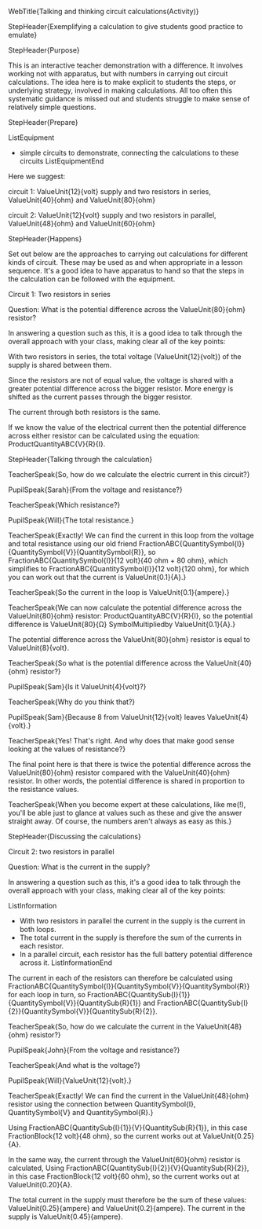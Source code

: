 WebTitle{Talking and thinking circuit calculations(Activity)}

StepHeader{Exemplifying a calculation to give students good practice to emulate}

StepHeader{Purpose}

This is an interactive teacher demonstration with a difference. It involves working not with apparatus, but with numbers in carrying out circuit calculations. The idea here is to make explicit to students the steps, or underlying strategy, involved in making calculations. All too often this systematic guidance is missed out and students struggle to make sense of relatively simple questions.

StepHeader{Prepare}

ListEquipment
- simple circuits to demonstrate, connecting the calculations to these circuits
ListEquipmentEnd

Here we suggest:

circuit 1: ValueUnit{12}{volt} supply and two resistors in series, ValueUnit{40}{ohm} and ValueUnit{80}{ohm}

circuit 2: ValueUnit{12}{volt} supply and two resistors in parallel, ValueUnit{48}{ohm} and ValueUnit{60}{ohm}

StepHeader{Happens}

Set out below are the approaches to carrying out calculations for different kinds of circuit. These may be used as and when appropriate in a lesson sequence. It's a good idea to have apparatus to hand so that the steps in the calculation can be followed with the equipment.

Circuit 1: Two resistors in series

Question: What is the potential difference across the ValueUnit{80}{ohm} resistor?

In answering a question such as this, it is a good idea to talk through the overall approach with your class, making clear all of the key points:

With two resistors in series, the total voltage (ValueUnit{12}{volt}) of the supply is shared between them.

Since the resistors are not of equal value, the voltage is shared with a greater potential difference across the bigger resistor. More energy is shifted as the current passes through the bigger resistor.

The current through both resistors is the same.

If we know the value of the electrical current then the potential difference across either resistor can be calculated using the equation: ProductQuantityABC{V}{R}{I}.

StepHeader{Talking through the calculation}

TeacherSpeak{So, how do we calculate the electric current in this circuit?}

PupilSpeak{Sarah}{From the voltage and resistance?}

TeacherSpeak{Which resistance?}

PupilSpeak{Will}{The total resistance.}

TeacherSpeak{Exactly! We can find the current in this loop from the voltage and total resistance using our old friend FractionABC{QuantitySymbol{I}}{QuantitySymbol{V}}{QuantitySymbol{R}}, so FractionABC{QuantitySymbol{I}}{12 volt}{40 ohm + 80 ohm}, which simplifies to FractionABC{QuantitySymbol{I}}{12 volt}{120 ohm}, for which you can work out that the current is ValueUnit{0.1}{A}.}

TeacherSpeak{So the current in the loop is ValueUnit{0.1}{ampere}.}

TeacherSpeak{We can now calculate the potential difference across the ValueUnit{80}{ohm} resistor: ProductQuantityABC{V}{R}{I}, so the potential difference is  ValueUnit{80}{&Omega;}  SymbolMultipliedby ValueUnit{0.1}{A}.}

The potential difference across the ValueUnit{80}{ohm} resistor is equal to ValueUnit{8}{volt}.

TeacherSpeak{So what is the potential difference across the ValueUnit{40}{ohm} resistor?}

PupilSpeak{Sam}{Is it ValueUnit{4}{volt}?}

TeacherSpeak{Why do you think that?}

PupilSpeak{Sam}{Because 8 from ValueUnit{12}{volt} leaves ValueUnit{4}{volt}.}

TeacherSpeak{Yes! That's right. And why does that make good sense looking at the values of resistance?}

The final point here is that there is twice the potential difference across the ValueUnit{80}{ohm} resistor compared with the ValueUnit{40}{ohm} resistor. In other words, the potential difference is shared in proportion to the resistance values.

TeacherSpeak{When you become expert at these calculations, like me(!), you'll be able just to glance at values such as these and give the answer straight away. Of course, the numbers aren't always as easy as this.}

StepHeader{Discussing the calculations}

Circuit 2: two resistors in parallel

Question: What is the current in the supply?

In answering a question such as this, it's a good idea to talk through the overall approach with your class, making clear all of the key points:

ListInformation
- With two resistors in parallel the current in the supply is the current in both loops.
- The total current in the supply is therefore the sum of the currents in each resistor.
- In a parallel circuit, each resistor has the full battery potential difference across it.
ListInformationEnd

The current in each of the resistors can therefore be calculated using FractionABC{QuantitySymbol{I}}{QuantitySymbol{V}}{QuantitySymbol{R}} for each loop in turn, so FractionABC{QuantitySub{I}{1}}{QuantitySymbol{V}}{QuantitySub{R}{1}} and
FractionABC{QuantitySub{I}{2}}{QuantitySymbol{V}}{QuantitySub{R}{2}}.

TeacherSpeak{So, how do we calculate the current in the ValueUnit{48}{ohm} resistor?}

PupilSpeak{John}{From the voltage and resistance?}

TeacherSpeak{And what is the voltage?}

PupilSpeak{Will}{ValueUnit{12}{volt}.}

TeacherSpeak{Exactly! We can find the current in the ValueUnit{48}{ohm} resistor using the connection between QuantitySymbol{I}, QuantitySymbol{V} and QuantitySymbol{R}.}

Using FractionABC{QuantitySub{I}{1}}{V}{QuantitySub{R}{1}}, in this case FractionBlock{12 volt}{48 ohm}, so the current works out at ValueUnit{0.25}{A}.

In the same way, the current through the ValueUnit{60}{ohm} resistor is calculated, Using FractionABC{QuantitySub{I}{2}}{V}{QuantitySub{R}{2}}, in this case FractionBlock{12 volt}{60 ohm}, so the current works out at ValueUnit{0.20}{A}.

The total current in the supply must therefore be the sum of these values: ValueUnit{0.25}{ampere}  and ValueUnit{0.2}{ampere}. The current in the supply is ValueUnit{0.45}{ampere}.

